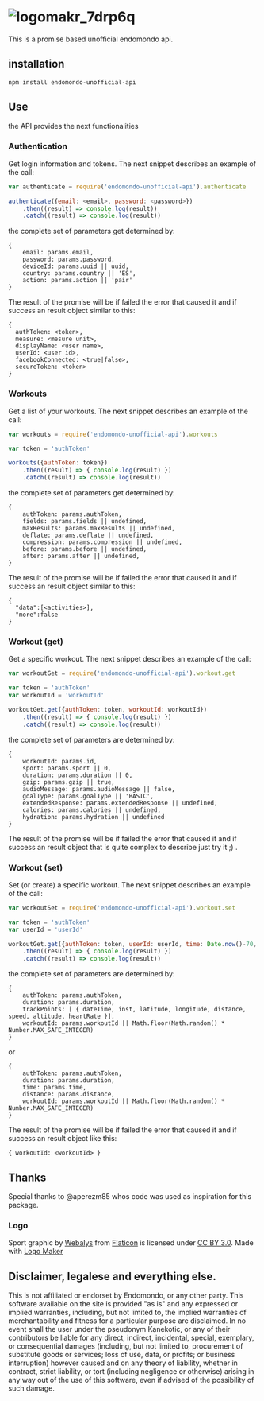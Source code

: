 # ![logomakr_7drp6q](https://cloud.githubusercontent.com/assets/3071208/22858608/36797c5e-f088-11e6-9821-ad926355ff05.png)

This is a promise based unofficial endomondo api.

## installation 

```
npm install endomondo-unofficial-api
```

## Use

the API provides the next functionalities

### Authentication

Get login information and tokens. The next snippet describes an example of the call:

```js
var authenticate = require('endomondo-unofficial-api').authenticate

authenticate({email: <email>, password: <password>})
    .then((result) => console.log(result))
    .catch((result) => console.log(result))

```

the complete set of parameters get determined by:
```
{
    email: params.email,
    password: params.password,
    deviceId: params.uuid || uuid,
    country: params.country || 'ES',
    action: params.action || 'pair'
}
```

The result of the promise will be if failed the error that caused it and if success an result object similar to this:

```
{ 
  authToken: <token>,
  measure: <mesure unit>,
  displayName: <user name>,
  userId: <user id>,
  facebookConnected: <true|false>,
  secureToken: <token> 
}
```

### Workouts

Get a list of your workouts. The next snippet describes an example of the call:

```js
var workouts = require('endomondo-unofficial-api').workouts

var token = 'authToken'

workouts({authToken: token})
    .then((result) => { console.log(result) })
    .catch((result) => console.log(result))

```

the complete set of parameters get determined by:
```
{
    authToken: params.authToken,
    fields: params.fields || undefined,
    maxResults: params.maxResults || undefined,
    deflate: params.deflate || undefined,
    compression: params.compression || undefined,
    before: params.before || undefined,
    after: params.after || undefined,
}
```

The result of the promise will be if failed the error that caused it and if success an result object similar to this:

```
{
  "data":[<activities>],
  "more":false
}
```

### Workout (get)

Get a specific workout. The next snippet describes an example of the call:

```js
var workoutGet = require('endomondo-unofficial-api').workout.get

var token = 'authToken'
var workoutId = 'workoutId'

workoutGet.get({authToken: token, workoutId: workoutId})
    .then((result) => { console.log(result) })
    .catch((result) => console.log(result))

```

the complete set of parameters are determined by:
```
{
    workoutId: params.id,
    sport: params.sport || 0,
    duration: params.duration || 0,
    gzip: params.gzip || true,
    audioMessage: params.audioMessage || false,
    goalType: params.goalType || 'BASIC',
    extendedResponse: params.extendedResponse || undefined,
    calories: params.calories || undefined,
    hydration: params.hydration || undefined
}
```

The result of the promise will be if failed the error that caused it and if success an result object that is quite complex to describe just try it ;) .

### Workout (set)

Set (or create) a specific workout. The next snippet describes an example of the call:

```js
var workoutSet = require('endomondo-unofficial-api').workout.set

var token = 'authToken'
var userId = 'userId'

workoutGet.get({authToken: token, userId: userId, time: Date.now()-70, duration: 60, distance: 0.05 })
    .then((result) => { console.log(result) })
    .catch((result) => console.log(result))

```

the complete set of parameters are determined by:
```
{
    authToken: params.authToken,
    duration: params.duration,
    trackPoints: [ { dateTime, inst, latitude, longitude, distance, speed, altitude, heartRate }],
    workoutId: params.workoutId || Math.floor(Math.random() * Number.MAX_SAFE_INTEGER)
}
```
or 
```
{
    authToken: params.authToken,
    duration: params.duration,
    time: params.time, 
    distance: params.distance,
    workoutId: params.workoutId || Math.floor(Math.random() * Number.MAX_SAFE_INTEGER)
}
```

The result of the promise will be if failed the error that caused it and if success an result object like this:

```
{ workoutId: <workoutId> }
```

## Thanks

Special thanks to @aperezm85 whos code was used as inspiration for this package.

### Logo 

Sport graphic by <a href="http://www.flaticon.com/authors/webalys">Webalys</a> from <a href="http://www.flaticon.com/">Flaticon</a> is licensed under <a href="http://creativecommons.org/licenses/by/3.0/" title="Creative Commons BY 3.0">CC BY 3.0</a>. Made with <a href="http://logomakr.com" title="Logo Maker">Logo Maker</a>

## Disclaimer, legalese and everything else.

This is not affiliated or endorset by Endomondo, or any other party. This software available on the site is provided "as is" and any expressed or implied warranties, including, but not limited to, the implied warranties of merchantability and fitness for a particular purpose are disclaimed. In no event shall the user under the pseudonym Kanekotic, or any of their contributors be liable for any direct, indirect, incidental, special, exemplary, or consequential damages (including, but not limited to, procurement of substitute goods or services; loss of use, data, or profits; or business interruption) however caused and on any theory of liability, whether in contract, strict liability, or tort (including negligence or otherwise) arising in any way out of the use of this software, even if advised of the possibility of such damage.
